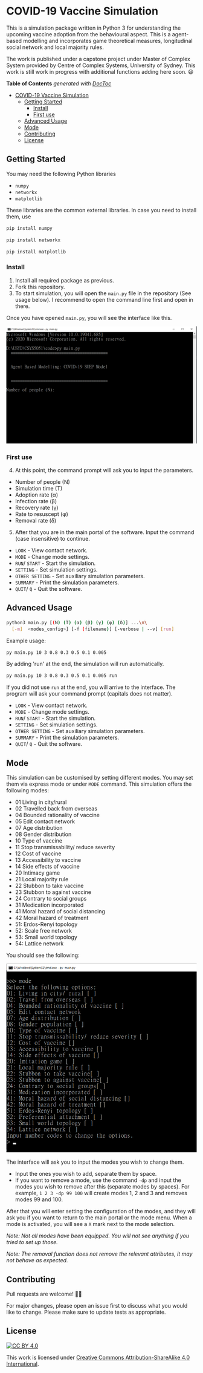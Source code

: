 # COVID-19 Vaccine Simulation

This is a simulation package written in Python 3 for understanding the upcoming vaccine adoption from the behavioural aspect. This is a agent-based modelling and incorporates game theoretical measures, longitudinal social network and local majority rules.

The work is published under a capstone project under Master of Complex System provided by Centre of Complex Systems, University of Sydney. This work is still work in progress with additional functions adding here soon. :satisfied:

<!-- START doctoc generated TOC please keep comment here to allow auto update -->
<!-- DON'T EDIT THIS SECTION, INSTEAD RE-RUN doctoc TO UPDATE -->
**Table of Contents**  *generated with [DocToc](https://github.com/thlorenz/doctoc)*

- [COVID-19 Vaccine Simulation](#covid-19-vaccine-simulation)
  - [Getting Started](#getting-started)
    - [Install](#install)
    - [First use](#first-use)
  - [Advanced Usage](#advanced-usage)
  - [Mode](#mode)
  - [Contributing](#contributing)
  - [License](#license)

<!-- END doctoc generated TOC please keep comment here to allow auto update -->

## Getting Started

You may need the following Python libraries
* `numpy`
* `networkx`
* `matplotlib`

These libraries are the common external libraries. In case you need to install them, use
```bash
pip install numpy
```
```bash
pip install networkx
```
```bash
pip install matplotlib
```

### Install
1. Install all required package as previous.
2. Fork this repository.
3. To start simulation, you will open the `main.py` file in the repository (See usage below). I recommend to open the command line first and open in there.

Once you have opened `main.py`, you will see the interface like this.

![Initial interface](/fig/Interface01.PNG)

### First use
4. At this point, the command prompt will ask you to input the parameters.
  * Number of people (N)
  * Simulation time (T)
  * Adoption rate (α)
  * Infection rate (β)
  * Recovery rate (γ)
  * Rate to resuscept (φ)
  * Removal rate (δ)
5. After that you are in the main portal of the software. Input the command (case insensitive) to continue.
  * `LOOK` - View contact network.
  * `MODE` - Change mode settings.
  * `RUN`/ `START` - Start the simulation.
  * `SETTING` - Set simulation settings.
  * `OTHER SETTING` - Set auxiliary simulation parameters.
  * `SUMMARY` - Print the simulation parameters.
  * `QUIT`/ `Q` - Quit the software.

## Advanced Usage

```bash
python3 main.py [(N) (T) (α) (β) (γ) (φ) (δ)] ...\n\
  [-m]  <modes_config>] [-f (filename)] [-verbose | --v] [run]
```

Example usage:
```bash
py main.py 10 3 0.8 0.3 0.5 0.1 0.005
```
By adding 'run' at the end, the simulation will run automatically.
```bash
py main.py 10 3 0.8 0.3 0.5 0.1 0.005 run
```

If you did not use `run` at the end, you will arrive to the interface. The program will ask your command prompt (capitals does not matter).

* `LOOK` - View contact network.
* `MODE` - Change mode settings.
* `RUN`/ `START` - Start the simulation.
* `SETTING` - Set simulation settings.
* `OTHER SETTING` - Set auxiliary simulation parameters.
* `SUMMARY` - Print the simulation parameters.
* `QUIT`/ `Q` - Quit the software.

## Mode
This simulation can be customised by setting different modes. You may set them via express mode or under `MODE` command. This simulation offers the following modes:

* 01 Living in city/rural
* 02 Travelled back from overseas
* 04 Bounded rationality of vaccine
* 05 Edit contact network
* 07 Age distribution
* 08 Gender distribution
* 10 Type of vaccine
* 11 Stop transmissability/ reduce severity
* 12 Cost of vaccine
* 13 Accessibility to vaccine
* 14 Side effects of vaccine
* 20 Intimacy game
* 21 Local majority rule
* 22 Stubbon to take vaccine
* 23 Stubbon to against vaccine
* 24 Contrary to social groups
* 31 Medication incorporated
* 41 Moral hazard of social distancing
* 42 Moral hazard of treatment
* 51: Erdos-Renyi topology
* 52: Scale free network
* 53: Small world topology
* 54: Lattice network

You should see the following:

![Mode interface](/fig/InterfaceMode01.png)

The interface will ask you to input the modes you wish to change them.
* Input the ones you wish to add, separate them by space.
* If you want to remove a mode, use the command `-dp` and input the modes you wish to remove after this (separate modes by spaces). For example, `1 2 3 -dp 99 100` will create modes 1, 2 and 3 and removes modes 99 and 100.

After that you will enter setting the configuration of the modes, and they will ask you if you want to return to the main portal or the mode menu. When a mode is activated, you will see a `X` mark next to the mode selection.

_Note: Not all modes have been equipped. You will not see anything if you tried to set up those._

_Note: The removal function does not remove the relevant attributes, it may not behave as expected._

## Contributing
Pull requests are welcome! :rocket::rocket:

For major changes, please open an issue first to discuss what you would like to change. Please make sure to update tests as appropriate.

## License
[![CC BY 4.0][cc-by-shield]][cc-by]

This work is licensed under [Creative Commons Attribution-ShareAlike 4.0 International](https://creativecommons.org/licenses/by-sa/4.0/).

[cc-by]: http://creativecommons.org/licenses/by/4.0/
[cc-by-image]: https://i.creativecommons.org/l/by/4.0/88x31.png
[cc-by-shield]: https://img.shields.io/badge/License-CC%20BY%204.0-lightgrey.svg
